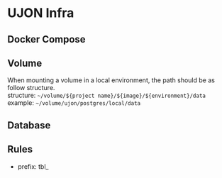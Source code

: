 # UJON Infra


## Docker Compose 

## Volume
When mounting a volume in a local environment, the path should be as follow structure. <br/>
structure: `~/volume/${project name}/${image}/${environment}/data` <br/>
example: `~/volume/ujon/postgres/local/data`


## Database

## Rules
- prefix: tbl_
